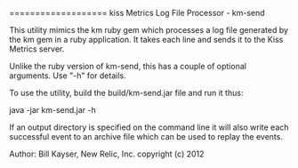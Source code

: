 ===================
kiss Metrics Log File Processor - km-send

This utility mimics the km ruby gem which processes a log file generated by the km gem in a ruby
application.  It takes each line and sends it to the Kiss Metrics server.

Unlike the ruby version of km-send, this has a couple of optional arguments.  Use "-h" for
details.

To use the utility, build the build/km-send.jar file and run it thus:

  java -jar km-send.jar -h
  
If an output directory is specified on the command line it will also write each successful event
to an archive file which can be used to replay the events.

Author: Bill Kayser, New Relic, Inc. copyright (c) 2012